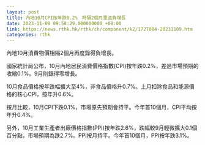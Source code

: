 ```yaml
---
layout: post
title: 內地10月CPI按年跌0.2%　時隔2個月重返負增長
date: 2023-11-09 09:58:29.000000000 +08:00
link: https://news.rthk.hk/rthk/ch/component/k2/1727084-20231109.htm
categories: rthk
---
```


內地10月消費物價相隔2個月再度錄得負增長。

國家統計局公布，10月內地居民消費價格指數(CPI)按年跌0.2%，差過市場預期的收縮0.1%。9月則錄得零增長。

10月食品價格按年跌幅擴大至4%，非食品價格升0.7%。上月扣除食品和能源價格的核心CPI，按年升0.6%。

按月比較，10月CPI下跌0.1%，市場原先預期會持平。今年首10個月，CPI平均按年升0.4%。

另外，10月工業生產者出廠價格指數(PPI)按年跌2.6%，跌幅較9月輕微擴大0.1個百分點，市場預期為跌2.7%。PPI按月持平。今年首10個月，PPI按年跌3.1%。
